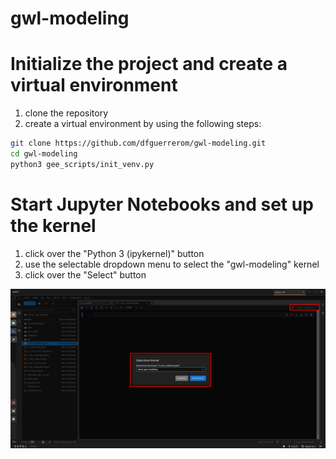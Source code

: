 # gwl-modeling

# Initialize the project and create a virtual environment

1. clone the repository
2. create a virtual environment by using the following steps:

```bash
git clone https://github.com/dfguerrerom/gwl-modeling.git
cd gwl-modeling
python3 gee_scripts/init_venv.py
```


# Start Jupyter Notebooks and set up the kernel

1. click over the "Python 3 (ipykernel)" button
2. use the selectable dropdown menu to select the "gwl-modeling" kernel
3. click over the "Select" button

<p align="center">
  <img src="img/set_kernel.png" width="700">
</p>
